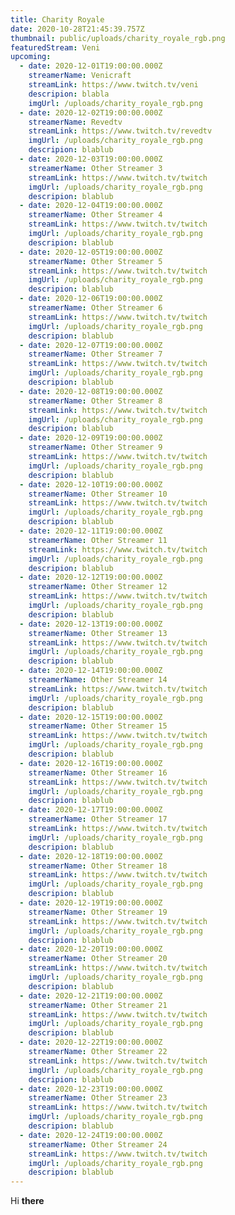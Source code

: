 ```yaml
---
title: Charity Royale
date: 2020-10-28T21:45:39.757Z
thumbnail: public/uploads/charity_royale_rgb.png
featuredStream: Veni
upcoming:
  - date: 2020-12-01T19:00:00.000Z
    streamerName: Venicraft
    streamLink: https://www.twitch.tv/veni
    descripion: blabla
    imgUrl: /uploads/charity_royale_rgb.png
  - date: 2020-12-02T19:00:00.000Z
    streamerName: Revedtv
    streamLink: https://www.twitch.tv/revedtv
    imgUrl: /uploads/charity_royale_rgb.png
    descripion: blablub
  - date: 2020-12-03T19:00:00.000Z
    streamerName: Other Streamer 3
    streamLink: https://www.twitch.tv/twitch
    imgUrl: /uploads/charity_royale_rgb.png
    descripion: blablub
  - date: 2020-12-04T19:00:00.000Z
    streamerName: Other Streamer 4
    streamLink: https://www.twitch.tv/twitch
    imgUrl: /uploads/charity_royale_rgb.png
    descripion: blablub
  - date: 2020-12-05T19:00:00.000Z
    streamerName: Other Streamer 5
    streamLink: https://www.twitch.tv/twitch
    imgUrl: /uploads/charity_royale_rgb.png
    descripion: blablub
  - date: 2020-12-06T19:00:00.000Z
    streamerName: Other Streamer 6
    streamLink: https://www.twitch.tv/twitch
    imgUrl: /uploads/charity_royale_rgb.png
    descripion: blablub
  - date: 2020-12-07T19:00:00.000Z
    streamerName: Other Streamer 7
    streamLink: https://www.twitch.tv/twitch
    imgUrl: /uploads/charity_royale_rgb.png
    descripion: blablub
  - date: 2020-12-08T19:00:00.000Z
    streamerName: Other Streamer 8
    streamLink: https://www.twitch.tv/twitch
    imgUrl: /uploads/charity_royale_rgb.png
    descripion: blablub
  - date: 2020-12-09T19:00:00.000Z
    streamerName: Other Streamer 9
    streamLink: https://www.twitch.tv/twitch
    imgUrl: /uploads/charity_royale_rgb.png
    descripion: blablub
  - date: 2020-12-10T19:00:00.000Z
    streamerName: Other Streamer 10
    streamLink: https://www.twitch.tv/twitch
    imgUrl: /uploads/charity_royale_rgb.png
    descripion: blablub
  - date: 2020-12-11T19:00:00.000Z
    streamerName: Other Streamer 11
    streamLink: https://www.twitch.tv/twitch
    imgUrl: /uploads/charity_royale_rgb.png
    descripion: blablub
  - date: 2020-12-12T19:00:00.000Z
    streamerName: Other Streamer 12
    streamLink: https://www.twitch.tv/twitch
    imgUrl: /uploads/charity_royale_rgb.png
    descripion: blablub
  - date: 2020-12-13T19:00:00.000Z
    streamerName: Other Streamer 13
    streamLink: https://www.twitch.tv/twitch
    imgUrl: /uploads/charity_royale_rgb.png
    descripion: blablub
  - date: 2020-12-14T19:00:00.000Z
    streamerName: Other Streamer 14
    streamLink: https://www.twitch.tv/twitch
    imgUrl: /uploads/charity_royale_rgb.png
    descripion: blablub
  - date: 2020-12-15T19:00:00.000Z
    streamerName: Other Streamer 15
    streamLink: https://www.twitch.tv/twitch
    imgUrl: /uploads/charity_royale_rgb.png
    descripion: blablub
  - date: 2020-12-16T19:00:00.000Z
    streamerName: Other Streamer 16
    streamLink: https://www.twitch.tv/twitch
    imgUrl: /uploads/charity_royale_rgb.png
    descripion: blablub
  - date: 2020-12-17T19:00:00.000Z
    streamerName: Other Streamer 17
    streamLink: https://www.twitch.tv/twitch
    imgUrl: /uploads/charity_royale_rgb.png
    descripion: blablub
  - date: 2020-12-18T19:00:00.000Z
    streamerName: Other Streamer 18
    streamLink: https://www.twitch.tv/twitch
    imgUrl: /uploads/charity_royale_rgb.png
    descripion: blablub
  - date: 2020-12-19T19:00:00.000Z
    streamerName: Other Streamer 19
    streamLink: https://www.twitch.tv/twitch
    imgUrl: /uploads/charity_royale_rgb.png
    descripion: blablub
  - date: 2020-12-20T19:00:00.000Z
    streamerName: Other Streamer 20
    streamLink: https://www.twitch.tv/twitch
    imgUrl: /uploads/charity_royale_rgb.png
    descripion: blablub
  - date: 2020-12-21T19:00:00.000Z
    streamerName: Other Streamer 21
    streamLink: https://www.twitch.tv/twitch
    imgUrl: /uploads/charity_royale_rgb.png
    descripion: blablub
  - date: 2020-12-22T19:00:00.000Z
    streamerName: Other Streamer 22
    streamLink: https://www.twitch.tv/twitch
    imgUrl: /uploads/charity_royale_rgb.png
    descripion: blablub
  - date: 2020-12-23T19:00:00.000Z
    streamerName: Other Streamer 23
    streamLink: https://www.twitch.tv/twitch
    imgUrl: /uploads/charity_royale_rgb.png
    descripion: blablub
  - date: 2020-12-24T19:00:00.000Z
    streamerName: Other Streamer 24
    streamLink: https://www.twitch.tv/twitch
    imgUrl: /uploads/charity_royale_rgb.png
    descripion: blablub
---
```

Hi **there**
